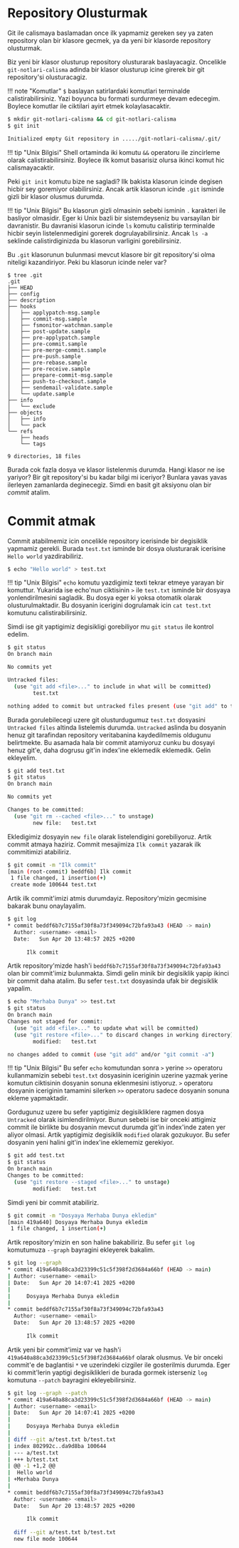 # Repository Olusturmak

Git ile calismaya baslamadan once ilk yapmamiz gereken sey ya zaten repository olan bir klasore gecmek, ya da yeni bir klasorde repository olusturmak.

Biz yeni bir klasor olusturup repository olusturarak baslayacagiz. Oncelikle `git-notlari-calisma` adinda bir klasor olusturup icine girerek bir git repository'si olusturacagiz.

!!! note "Komutlar"
    `$` baslayan satirlardaki komutlari terminalde calistirabilirsiniz. Yazi boyunca bu formati surdurmeye devam edecegim. Boylece komutlar ile ciktilari ayirt etmek kolaylasacaktir.

```bash
$ mkdir git-notlari-calisma && cd git-notlari-calisma
$ git init

Initialized empty Git repository in ...../git-notlari-calisma/.git/
```

!!! tip "Unix Bilgisi"
    Shell ortaminda iki komutu `&&` operatoru ile zincirleme olarak calistirabilirsiniz. Boylece ilk komut basarisiz olursa ikinci komut hic calismayacaktir.

Peki `git init` komutu bize ne sagladi? Ilk bakista klasorun icinde degisen hicbir sey goremiyor olabilirsiniz. Ancak artik klasorun icinde `.git` isminde gizli bir klasor olusmus durumda. 

!!! tip "Unix Bilgisi"
    Bu klasorun gizli olmasinin sebebi isminin `.` karakteri ile basliyor olmasidir. Eger ki Unix bazli bir sistemdeyseniz bu varsayilan bir davranistir. Bu davranisi klasorun icinde `ls` komutu calistirip terminalde hicbir seyin listelenmedigini gorerek dogrulayabilirsiniz. Ancak `ls -a` seklinde calistirdiginizda bu klasorun varligini gorebilirsiniz.

Bu `.git` klasorunun bulunmasi mevcut klasore bir git repository'si olma niteligi kazandiriyor. Peki bu klasorun icinde neler var?

```
$ tree .git
.git
├── HEAD
├── config
├── description
├── hooks
│   ├── applypatch-msg.sample
│   ├── commit-msg.sample
│   ├── fsmonitor-watchman.sample
│   ├── post-update.sample
│   ├── pre-applypatch.sample
│   ├── pre-commit.sample
│   ├── pre-merge-commit.sample
│   ├── pre-push.sample
│   ├── pre-rebase.sample
│   ├── pre-receive.sample
│   ├── prepare-commit-msg.sample
│   ├── push-to-checkout.sample
│   ├── sendemail-validate.sample
│   └── update.sample
├── info
│   └── exclude
├── objects
│   ├── info
│   └── pack
└── refs
    ├── heads
    └── tags

9 directories, 18 files
```

Burada cok fazla dosya ve klasor listelenmis durumda. Hangi klasor ne ise yariyor? Bir git repository'si bu kadar bilgi mi iceriyor? Bunlara yavas yavas ilerleyen zamanlarda deginecegiz. Simdi en basit git aksiyonu olan bir *commit* atalim.

# Commit atmak

Commit atabilmemiz icin oncelikle repository icerisinde bir degisiklik yapmamiz gerekli. Burada `test.txt` isminde bir dosya olusturarak icerisine `Hello world` yazdirabiliriz.

```bash
$ echo "Hello world" > test.txt
```

!!! tip "Unix Bilgisi"
    `echo` komutu yazdigimiz texti tekrar etmeye yarayan bir komuttur. Yukarida ise echo'nun ciktisinin `>` ile `test.txt` isminde bir dosyaya yonlendirilmesini sagladik. Bu dosya eger ki yoksa otomatik olarak olusturulmaktadir. Bu dosyanin icerigini dogrulamak icin `cat test.txt` komutunu calistirabilirsiniz.

Simdi ise git yaptigimiz degisikligi gorebiliyor mu `git status` ile kontrol edelim.

```bash
$ git status
On branch main

No commits yet

Untracked files:
  (use "git add <file>..." to include in what will be committed)
        test.txt

nothing added to commit but untracked files present (use "git add" to track)
```

Burada gorulebilecegi uzere git olusturdugumuz `test.txt` dosyasini `Untracked files` altinda listelemis durumda. `Untracked` aslinda bu dosyanin henuz git tarafindan repository veritabanina kaydedilmemis oldugunu belirtmekte. Bu asamada hala bir commit atamiyoruz cunku bu dosyayi henuz git'e, daha dogrusu git'in index'ine eklemedik eklemedik. Gelin ekleyelim.

```bash
$ git add test.txt
$ git status
On branch main

No commits yet

Changes to be committed:
  (use "git rm --cached <file>..." to unstage)
        new file:   test.txt
```

Ekledigimiz dosyayin `new file` olarak listelendigini gorebiliyoruz. Artik commit atmaya haziriz. Commit mesajimiza `Ilk commit` yazarak ilk commitimizi atabiliriz.

```bash
$ git commit -m "Ilk commit"
[main (root-commit) beddf6b] Ilk commit
 1 file changed, 1 insertion(+)
 create mode 100644 test.txt
```

Artik ilk commit'imizi atmis durumdayiz. Repository'mizin gecmisine bakarak bunu onaylayalim.

```bash
$ git log
* commit beddf6b7c7155af30f8a73f349094c72bfa93a43 (HEAD -> main)
  Author: <username> <email>
  Date:   Sun Apr 20 13:48:57 2025 +0200
  
      Ilk commit
```

Artik repository'mizde hash'i `beddf6b7c7155af30f8a73f349094c72bfa93a43` olan bir commit'imiz bulunmakta. Simdi gelin minik bir degisiklik yapip ikinci bir commit daha atalim. Bu sefer `test.txt` dosyasinda ufak bir degisiklik yapalim.

```bash
$ echo "Merhaba Dunya" >> test.txt
$ git status
On branch main
Changes not staged for commit:
  (use "git add <file>..." to update what will be committed)
  (use "git restore <file>..." to discard changes in working directory)
        modified:   test.txt

no changes added to commit (use "git add" and/or "git commit -a")
```

!!! tip "Unix Bilgisi"
    Bu sefer `echo` komutundan sonra `>` yerine `>>` operatoru kullanmamizin sebebi `test.txt` dosyasinin iceriginin uzerine yazmak yerine komutun ciktisinin dosyanin sonuna eklenmesini istiyoruz. `>` operatoru dosyanin iceriginin tamamini silerken `>>` operatoru sadece dosyanin sonuna ekleme yapmaktadir.

Gordugunuz uzere bu sefer yaptigimiz degisikliklere ragmen dosya `Untracked` olarak isimlendirilmiyor. Bunun sebebi ise bir onceki attigimiz commit ile birlikte bu dosyanin mevcut durumda git'in index'inde zaten yer aliyor olmasi. Artik yaptigimiz degisiklik `modified` olarak gozukuyor. Bu sefer dosyanin yeni halini git'in index'ine eklememiz gerekiyor.

```bash
$ git add test.txt
$ git status
On branch main
Changes to be committed:
  (use "git restore --staged <file>..." to unstage)
        modified:   test.txt
```

Simdi yeni bir commit atabiliriz.

```bash
$ git commit -m "Dosyaya Merhaba Dunya ekledim"
[main 419a640] Dosyaya Merhaba Dunya ekledim
 1 file changed, 1 insertion(+)
```

Artik repository'mizin en son haline bakabiliriz. Bu sefer `git log` komutumuza `--graph` bayragini ekleyerek bakalim.

```bash
$ git log --graph
* commit 419a640a88ca3d23399c51c5f398f2d3684a66bf (HEAD -> main)
| Author: <username> <email>
| Date:   Sun Apr 20 14:07:41 2025 +0200
| 
|     Dosyaya Merhaba Dunya ekledim
| 
* commit beddf6b7c7155af30f8a73f349094c72bfa93a43
  Author: <username> <email>
  Date:   Sun Apr 20 13:48:57 2025 +0200
  
      Ilk commit
```

Artik yeni bir commit'imiz var ve hash'i `419a640a88ca3d23399c51c5f398f2d3684a66bf` olarak olusmus. Ve bir onceki commit'e de baglantisi `*` ve uzerindeki cizgiler ile gosterilmis durumda. Eger ki commit'lerin yaptigi degisiklikleri de burada gormek isterseniz `log` komutuna `--patch` bayragini ekleyebilirsiniz.

```bash
$ git log --graph --patch
* commit 419a640a88ca3d23399c51c5f398f2d3684a66bf (HEAD -> main)
| Author: <username> <email>
| Date:   Sun Apr 20 14:07:41 2025 +0200
| 
|     Dosyaya Merhaba Dunya ekledim
| 
| diff --git a/test.txt b/test.txt
| index 802992c..da9d8ba 100644
| --- a/test.txt
| +++ b/test.txt
| @@ -1 +1,2 @@
|  Hello world
| +Merhaba Dunya
| 
* commit beddf6b7c7155af30f8a73f349094c72bfa93a43
  Author: <username> <email>
  Date:   Sun Apr 20 13:48:57 2025 +0200
  
      Ilk commit
  
  diff --git a/test.txt b/test.txt
  new file mode 100644
```